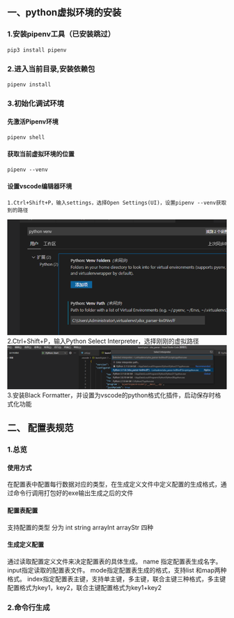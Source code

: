 ## 一、python虚拟环境的安装

### 1.安装pipenv工具（已安装跳过）
    pip3 install pipenv

### 2.进入当前目录,安装依赖包
    pipenv install

### 3.初始化调试环境
#### 先激活Pipenv环境
    pipenv shell
#### 获取当前虚拟环境的位置
    pipenv --venv
#### 设置vscode编辑器环境
    1.Ctrl+Shift+P，输入settings，选择Open Settings(UI)，设置pipenv --venv获取到的路径
![设置当前虚拟环境的位置](Doc/env1.png)
    2.Ctrl+Shift+P，输入Python Select Interpreter，选择刚刚的虚拟路径
![切换环境](Doc/env.png)
    3.安装Black Formatter，并设置为vscode的python格式化插件，启动保存时格式化功能


## 二、 配置表规范

### 1.总览

#### 使用方式
在配置表中配置每行数据对应的类型，在生成定义文件中定义配置的生成格式，通过命令行调用打包好的exe输出生成之后的文件

#### 配置表配置

支持配置的类型 分为 int string arrayInt arrayStr 四种

#### 生成定义配置

通过读取配置定义文件来决定配置表的具体生成。
name 指定配置表生成名字。
input指定读取的配置表文件。
mode指定配置表生成的格式，支持list 和map两种格式。
index指定配置表主键，支持单主键，多主键，联合主键三种格式，多主键配置格式为key1，key2，联合主键配置格式为key1+key2

### 2.命令行生成
